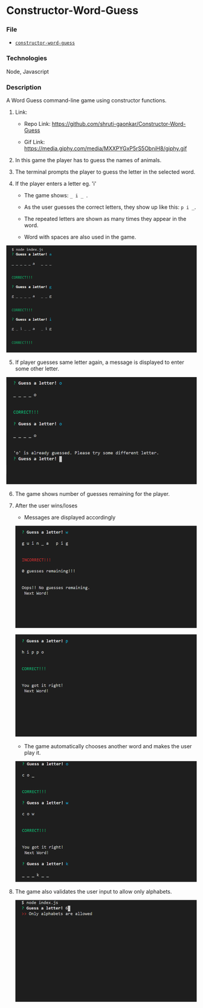 # Constructor-Word-Guess

### File

* [`constructor-word-guess`](Constructor-Word-Guess/blob/master/index.js)

### Technologies
Node, Javascript

### Description
A Word Guess command-line game using constructor functions.

1. Link: 
    * Repo Link: https://github.com/shruti-gaonkar/Constructor-Word-Guess

    * Gif Link: https://media.giphy.com/media/MXXPYGxP5rS5ObniH8/giphy.gif

2. In this game the player has to guess the names of animals.

3. The terminal prompts the player to guess the letter in the selected word.

4. If the player enters a letter eg. 'i'

   * The game shows: `_ i _ `.

   * As the user guesses the correct letters, they show up like this: `p i _`.

   * The repeated letters are shown as many times they appear in the word.

   * Word with spaces are also used in the game.

![Word with spaces](assets/images/screenshots/gp_guess.png)

5. If player guesses same letter again, a message is displayed to enter some other letter.

![Already Guessed Word](assets/images/screenshots/already_guessed.png)

6. The game shows number of guesses remaining for the player.

7. After the user wins/loses

    * Messages are displayed accordingly

    ![Incorrect](assets/images/screenshots/gp_guess_letter_incorrect.png)

    ![Correct](assets/images/screenshots/hippo_guess_correct1.png)

    * The game automatically chooses another word and makes the user play it.

    ![Next Word](assets/images/screenshots/cow.png)


8. The game also validates the user input to allow only alphabets.

    ![Validation](assets/images/screenshots/validation.png)
